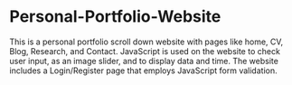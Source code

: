 # Personal-Portfolio-Website
This is a personal portfolio scroll down website with pages like home, CV, Blog, Research, and Contact. JavaScript is used on the website to check user input, as an image slider, and to display data and time. The website includes a Login/Register page that employs JavaScript form validation.
